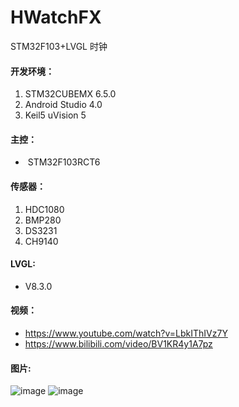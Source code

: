 # HWatchFX
STM32F103+LVGL 时钟

#### 开发环境：

1. STM32CUBEMX 6.5.0
2. Android Studio 4.0
3. Keil5 uVision 5

#### 主控：

- ​	STM32F103RCT6

#### 传感器：

1. HDC1080
2. BMP280
3. DS3231
4. CH9140

#### LVGL:

- V8.3.0

#### 视频：

- https://www.youtube.com/watch?v=LbkIThIVz7Y
- https://www.bilibili.com/video/BV1KR4y1A7pz

#### 图片:

![image](https://github.com/wiyixiao/HWatchFX/blob/main/Img/0.png)
![image](https://github.com/wiyixiao/HWatchFX/blob/main/Img/1.png)

